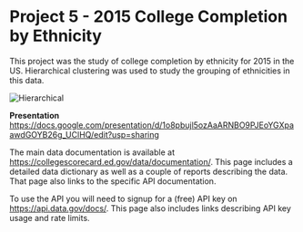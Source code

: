 # Project 5 - 2015 College Completion by Ethnicity

This project was the study of college completion by ethnicity for 2015 in the US.  Hierarchical clustering was used to study the grouping of ethnicities in this data.

![Hierarchical](Dendrogram.png)

**Presentation**
https://docs.google.com/presentation/d/1o8pbujl5ozAaARNBO9PJEoYGXpaawdGOYB26g_UClHQ/edit?usp=sharing

The main data documentation is available at https://collegescorecard.ed.gov/data/documentation/. This page includes a detailed data dictionary as well as a couple of reports describing the data. That page also links to the specific API documentation.

To use the API you will need to signup for a (free) API key on https://api.data.gov/docs/. This page also includes links describing API key usage and rate limits.
  
